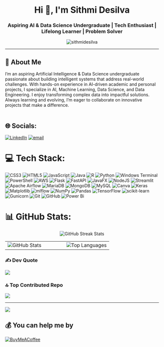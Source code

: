 <h1 align="center">Hi 👋, I'm Sithmi Desilva</h1>
<h3 align="center">Aspiring AI & Data Science Undergraduate | Tech Enthusiast | Lifelong Learner | Problem Solver</h3>

<p align="center">
  <img src="https://komarev.com/ghpvc/?username=sithmidesilva&label=Profile%20views&color=0e75b6&style=flat" alt="sithmidesilva" />
</p>

---

## 🌟 About Me
I’m an aspiring Artificial Intelligence & Data Science undergraduate passionate about building intelligent systems that address real-world challenges. With hands-on experience in AI-driven academic and personal projects, I specialize in AI, Machine Learning, Data Science, and Data Engineering. I enjoy transforming complex data into impactful solutions. Always learning and evolving, I’m eager to collaborate on innovative  projects that make a difference.<br><br>


## 🌐 Socials:
[![LinkedIn](https://img.shields.io/badge/LinkedIn-%230077B5.svg?logo=linkedin&logoColor=white)](https://linkedin.com/in/www.linkedin.com/in/sithmi-desilva-b0b43827a) [![email](https://img.shields.io/badge/Email-D14836?logo=gmail&logoColor=white)](mailto:suveendradesilva@gmail.com) 

# 💻 Tech Stack:
![CSS3](https://img.shields.io/badge/css3-%231572B6.svg?style=plastic&logo=css3&logoColor=white) ![HTML5](https://img.shields.io/badge/html5-%23E34F26.svg?style=plastic&logo=html5&logoColor=white) ![JavaScript](https://img.shields.io/badge/javascript-%23323330.svg?style=plastic&logo=javascript&logoColor=%23F7DF1E) ![Java](https://img.shields.io/badge/java-%23ED8B00.svg?style=plastic&logo=openjdk&logoColor=white) ![R](https://img.shields.io/badge/r-%23276DC3.svg?style=plastic&logo=r&logoColor=white) ![Python](https://img.shields.io/badge/python-3670A0?style=plastic&logo=python&logoColor=ffdd54) ![Windows Terminal](https://img.shields.io/badge/Windows%20Terminal-%234D4D4D.svg?style=plastic&logo=windows-terminal&logoColor=white) ![PowerShell](https://img.shields.io/badge/PowerShell-%235391FE.svg?style=plastic&logo=powershell&logoColor=white) ![AWS](https://img.shields.io/badge/AWS-%23FF9900.svg?style=plastic&logo=amazon-aws&logoColor=white) ![Flask](https://img.shields.io/badge/flask-%23000.svg?style=plastic&logo=flask&logoColor=white) ![FastAPI](https://img.shields.io/badge/FastAPI-005571?style=plastic&logo=fastapi) ![JavaFX](https://img.shields.io/badge/javafx-%23FF0000.svg?style=plastic&logo=javafx&logoColor=white) ![NodeJS](https://img.shields.io/badge/node.js-6DA55F?style=plastic&logo=node.js&logoColor=white) ![Streamlit](https://img.shields.io/badge/Streamlit-%23FE4B4B.svg?style=plastic&logo=streamlit&logoColor=white) ![Apache Airflow](https://img.shields.io/badge/Apache%20Airflow-017CEE?style=plastic&logo=Apache%20Airflow&logoColor=white) ![MariaDB](https://img.shields.io/badge/MariaDB-003545?style=plastic&logo=mariadb&logoColor=white) ![MongoDB](https://img.shields.io/badge/MongoDB-%234ea94b.svg?style=plastic&logo=mongodb&logoColor=white) ![MySQL](https://img.shields.io/badge/mysql-4479A1.svg?style=plastic&logo=mysql&logoColor=white) ![Canva](https://img.shields.io/badge/Canva-%2300C4CC.svg?style=plastic&logo=Canva&logoColor=white) ![Keras](https://img.shields.io/badge/Keras-%23D00000.svg?style=plastic&logo=Keras&logoColor=white) ![Matplotlib](https://img.shields.io/badge/Matplotlib-%23ffffff.svg?style=plastic&logo=Matplotlib&logoColor=black) ![mlflow](https://img.shields.io/badge/mlflow-%23d9ead3.svg?style=plastic&logo=numpy&logoColor=blue) ![NumPy](https://img.shields.io/badge/numpy-%23013243.svg?style=plastic&logo=numpy&logoColor=white) ![Pandas](https://img.shields.io/badge/pandas-%23150458.svg?style=plastic&logo=pandas&logoColor=white) ![TensorFlow](https://img.shields.io/badge/TensorFlow-%23FF6F00.svg?style=plastic&logo=TensorFlow&logoColor=white) ![scikit-learn](https://img.shields.io/badge/scikit--learn-%23F7931E.svg?style=plastic&logo=scikit-learn&logoColor=white) ![Gunicorn](https://img.shields.io/badge/gunicorn-%298729.svg?style=plastic&logo=gunicorn&logoColor=white) ![Git](https://img.shields.io/badge/git-%23F05033.svg?style=plastic&logo=git&logoColor=white) ![GitHub](https://img.shields.io/badge/github-%23121011.svg?style=plastic&logo=github&logoColor=white) ![Power Bi](https://img.shields.io/badge/power_bi-F2C811?style=plastic&logo=powerbi&logoColor=black)
# 📊 GitHub Stats:

<p align="center">
  <img src="https://nirzak-streak-stats.vercel.app/?user=SithmiDesilva&theme=dark&hide_border=false" alt="GitHub Streak Stats" />
</p>
<table align="center">
  <tr>
    <td>
      <img src="https://github-readme-stats.vercel.app/api?username=SithmiDesilva&theme=dark&hide_border=false&include_all_commits=false&count_private=true" alt="GitHub Stats" />
    </td>
    <td width="50">
      <!-- Spacer -->
    </td>
    <td>
      <img src="https://github-readme-stats.vercel.app/api/top-langs/?username=SithmiDesilva&theme=dark&hide_border=false&include_all_commits=false&count_private=true&layout=compact" alt="Top Languages" />
    </td>
  </tr>
</table>




### ✍️ Dev Quote
![](https://quotes-github-readme.vercel.app/api?type=horizontal&theme=dark)

### 🔝 Top Contributed Repo
![](https://github-contributor-stats.vercel.app/api?username=SithmiDesilva&limit=5&theme=tokyonight&combine_all_yearly_contributions=true)

---
[![](https://visitcount.itsvg.in/api?id=SithmiDesilva&icon=0&color=6)](https://visitcount.itsvg.in)

## 💰 You can help me by 
  [![BuyMeACoffee](https://img.shields.io/badge/Buy%20Me%20a%20Coffee-ffdd00?style=for-the-badge&logo=buy-me-a-coffee&logoColor=black)](https://buymeacoffee.com/SithmiDesilva) 



